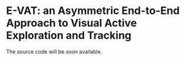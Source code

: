 # E-VAT: an Asymmetric End-to-End Approach to Visual Active Exploration and Tracking
The source code will be soon available.
